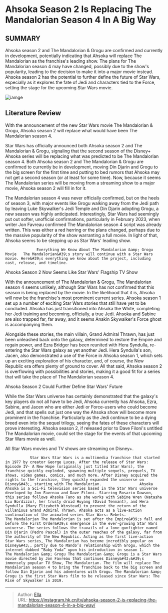 # Ahsoka Season 2 Is Replacing The Mandalorian Season 4 In A Big Way


## SUMMARY 



  Ahsoka season 2 and The Mandalorian &amp; Grogu are confirmed and currently in development, potentially indicating that Ahsoka will replace The Mandalorian as the franchise&#39;s leading show.   The plans for The Mandalorian season 4 may have changed, possibly due to the show&#39;s popularity, leading to the decision to make it into a major movie instead.   Ahsoka season 2 has the potential to further define the future of Star Wars, especially as it explores the fate of Jedi and characters tied to the Force, setting the stage for the upcoming Star Wars movie.  

![iamge](https://static1.srcdn.com/wordpress/wp-content/uploads/2024/01/din-djarin-and-ahsoka.jpg)

## Literature Review
With the announcement of the new Star Wars movie The Mandalorian &amp; Grogu, Ahsoka season 2 will replace what would have been The Mandalorian season 4. 




Star Wars has officially announced both Ahsoka season 2 and The Mandalorian &amp; Grogu, signaling that the second season of the Disney&#43; Ahsoka series will be replacing what was predicted to be The Mandalorian season 4. Both Ahsoka season 2 and The Mandalorian &amp; Grogu are confirmed to currently be in development, moving Din Djarin and Grogu to the big screen for the first time and putting to bed rumors that Ahsoka may not get a second season (or at least for some time). Now, because it seems The Mandalorian series will be moving from a streaming show to a major movie, Ahsoka season 2 will fill in for it.




The Mandalorian season 4 was never officially confirmed, but on the heels of season 3, with major events like Grogu walking away from the Jedi path by leaving Luke Skywalker&#39;s Jedi Temple and Din Djarin adopting Grogu, a new season was highly anticipated. Interestingly, Star Wars had seemingly put out softer, unofficial confirmations, particularly in February 2023, when writer Jon Favreau confirmed The Mandalorian season 4 script was already written. This was either a red herring or the plans changed, perhaps due to the massive popularity of the show warranting a full movie. In light of that, Ahsoka seems to be stepping up as Star Wars&#39; leading show.

                  Everything We Know About The Mandalorian &amp; Grogu Movie   The Mandalorian&#39;s story will continue with a Star Wars movie. Here&#39;s everything we know about the project, including cast, release, and timeline.    


 Ahsoka Season 2 Now Seems Like Star Wars&#39; Flagship TV Show 
          




With the announcement of The Mandalorian &amp; Grogu, The Mandalorian season 4 seems unlikely, although Star Wars has not confirmed that this season is being replaced by the movie. In the likelihood that it is, Ahsoka will now be the franchise&#39;s most prominent current series. Ahsoka season 1 set up a number of exciting Star Wars stories that still have yet to be concluded. Ahsoka has just transitioned into Ahsoka the White, completing her Jedi training and becoming, officially, a true Jedi. Ahsoka and Sabine are also trapped far, far away, and it seems Anakin Skywalker&#39;s Force ghost is accompanying them.

Alongside these stories, the main villain, Grand Admiral Thrawn, has just been unleashed back onto the galaxy, determined to restore the Empire and regain power, and Ezra Bridger has been reunited with Hera Syndulla, re-entering the Star Wars galaxy as yet another Jedi. Hera Syndulla&#39;s son, Jacen, also demonstrated a use of the Force in Ahsoka season 1, which sets up an exciting exploration of his character, and, of course, the New Republic era offers plenty of ground to cover. All that said, Ahsoka season 2 is overflowing with possibilities and stories, making it a good fit for a series that will take the place of The Mandalorian season 4.






 Ahsoka Season 2 Could Further Define Star Wars&#39; Future 
          

While the Star Wars universe has certainly demonstrated that the galaxy&#39;s key players do not all have to be Jedi, Ahsoka currently has Ahsoka, Ezra, Sabine, and Jacen who are either Jedi or Force-users who could become Jedi, and that spells out just one way the Ahsoka show will become more prominent in the franchise. Particularly as the Jedi continue to be a dying breed even into the sequel trilogy, seeing the fates of these characters will prove interesting. Ahsoka season 2, if released prior to Dave Filoni&#39;s untitled The Mandalorian movie, could set the stage for the events of that upcoming Star Wars movie as well.



All Star Wars movies and TV shows are streaming on Disney&#43;.







               Star Wars Star Wars is a multimedia franchise that started in 1977 by creator George Lucas. After the release of Star Wars: Episode IV- A New Hope (originally just titled Star Wars), the franchise quickly exploded, spawning multiple sequels, prequels, TV shows, video games, comics, and much more. After Disney acquired the rights to the franchise, they quickly expanded the universe on Disney&#43;, starting with The Mandalorian.                 Ahsoka Ahsoka is a Sci-Fi television series based in the Star Wars universe developed by Jon Favreau and Dave Filoni. Starring Rosario Dawson, this series follows Ahsoka Tano as she works with Sabine Wren (Natasha Liu Bordizzo), her trusty droid Huyang (David Tennant), and Hera Syndulla (Mary Elizabeth Winstead) to prevent the return of the villanious Grand Admiral Thrawn. Ahsoka acts as a live-action continuation of the animated series Star Wars: Rebels.                 The Mandalorian The Mandalorian is set after the Empire&#39;s fall and before the First Order&#39;s emergence in the ever-growing Star Wars universe. The series follows the travails of a lone gunfighter named Din Djarin (Pedro Pascal) in the outer reaches of the galaxy, far from the authority of the New Republic. Acting as the first live-action Star Wars series, The Mandalorian has become incredibly popular on Disney&#43;, partly due to Mando’s relationship with Grogu, which the internet dubbed “Baby Yoda” upon his introduction in season 1.                 The Mandalorian &amp; Grogu The Mandalorian &amp; Grogu is a Star Wars movie directed by Jon Favreau that continues Disney&#43;&#39;s immensely popular TV Show, The Mandalorian. The film will replace The Mandalorian season 4 to bring the franchise back to the big screen and follow Din Djarin and his adventures with Grogu. The Mandalorian &amp; Grogu is the first Star Wars film to be released since Star Wars: The Rise of Skywalker in 2019.   





---

> Author: [Ella](https://instagram.hk.cn/)  
> URL: https://instagram.hk.cn/tv/ahsoka-season-2-is-replacing-the-mandalorian-season-4-in-a-big-way/  

